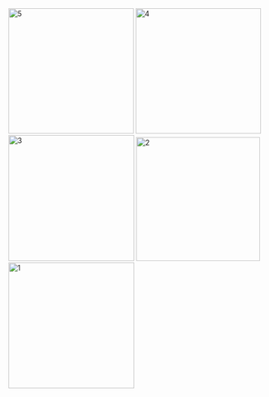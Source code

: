 <img width="248" alt="5" src="https://user-images.githubusercontent.com/98255061/221454104-4508435b-1294-4f5e-81c7-3819624d8a47.png">
<img width="248" alt="4" src="https://user-images.githubusercontent.com/98255061/221454106-c427a6ee-f3d2-4b15-a954-4b9d83dedcc1.png">
<img width="249" alt="3" src="https://user-images.githubusercontent.com/98255061/221454107-06935aab-6d08-460d-adbf-67901fbd9cf7.png">
<img width="245" alt="2" src="https://user-images.githubusercontent.com/98255061/221454109-8f78c540-6c16-48f5-98f2-cfbfba2e0e58.png">
<img width="249" alt="1" src="https://user-images.githubusercontent.com/98255061/221454111-ba7af4c7-b069-47e7-a543-38331d0a7f21.png">
